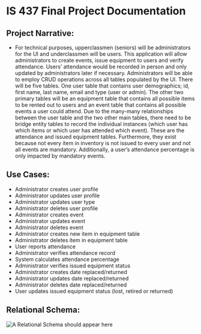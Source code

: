 # IS 437 Final Project Documentation
 
## Project Narrative:
* For technical purposes, upperclassmen (seniors) will be administrators for the UI and underclassmen will be users. 
This application will allow administrators to create events, issue equipment to users and verify attendance. 
Users’ attendance would be recorded in person and only updated by administrators later if necessary. 
Administrators will be able to employ CRUD operations across all tables populated by the UI. 
There will be five tables. One user table that contains user demographics; id, first name, last name, email and type (user or admin). 
The other two primary tables will be an equipment table that contains all possible items to be rented out to users and an event table that contains all possible events a user could attend. 
Due to the many-many relationships between the user table and the two other main tables, there need to be bridge entity tables to record the individual instances (which user has which items or which user has attended which event). 
These are the attendance and issued equipment tables. 
Furthermore, they exist because not every item in inventory is not issued to every user and not all events are mandatory. 
Additionally, a user’s attendance percentage is only impacted by mandatory events. 


## Use Cases:
*	Administrator creates user profile
*	Administrator updates user profile
*	Administrator updates user type
*	Administrator deletes user profile
*	Administrator creates event
*	Administrator updates event
*	Administrator deletes event
*	Administrator creates new item in equipment table
*	Administrator deletes item in equipment table
*	User reports attendance
*	Administrator verifies attendance record
*	System calculates attendance percentage
*	Administrator verifies issued equipment status
*	Administrator creates date replaced/returned
*	Administrator updates date replaced/returned
*	Administrator deletes date replaced/returned
*	User updates issued equipment status (lost, retired or returned)

## Relational Schema:

![A Relational Schema should appear here](/IS437FinalProject/OverviewAndSchema/IS437_FP_Schema.png)